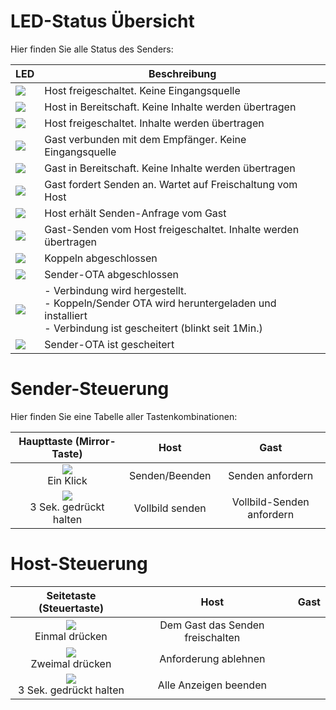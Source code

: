 # LED-Status Übersicht

Hier finden Sie alle Status des Senders:

LED                       | Beschreibung           
------------------------- | ------------
![](/assets/img/sender-1.png) | Host freigeschaltet. Keine Eingangsquelle
![](/assets/img/sender-9.png) | Host in Bereitschaft. Keine Inhalte werden übertragen
![](/assets/img/sender-2.png) | Host freigeschaltet. Inhalte werden übertragen
![](/assets/img/sender-7.png) | Gast verbunden mit dem Empfänger. Keine Eingangsquelle
![](/assets/img/sender-3.png) | Gast in Bereitschaft. Keine Inhalte werden übertragen
![](/assets/img/sender-4.png) | Gast fordert Senden an. Wartet auf Freischaltung vom Host
![](/assets/img/sender-8.png) | Host erhält Senden-Anfrage vom Gast
![](/assets/img/sender-5.png) | Gast-Senden vom Host freigeschaltet. Inhalte werden übertragen
![](/assets/img/sender-11.png)| Koppeln abgeschlossen
![](/assets/img/sender-6.png) | Sender-OTA abgeschlossen
![](/assets/img/sender-10.png) | - Verbindung wird hergestellt.<br> - Koppeln/Sender OTA wird heruntergeladen und installiert<br> - Verbindung ist gescheitert (blinkt seit 1Min.)
![](/assets/img/sender-12.png) | Sender-OTA ist gescheitert


#  Sender-Steuerung

Hier finden Sie eine Tabelle aller Tastenkombinationen:

| Haupttaste (Mirror-Taste) | Host | Gast
| :----: | :----: |:----: |
| ![](/assets/img/Main-Button_Single-click.png)<br>Ein Klick | Senden/Beenden | Senden anfordern
| ![](/assets/img/Main-Button_Hold-3-seconds.png)<br>3 Sek. gedrückt halten | Vollbild senden | Vollbild-Senden anfordern

#  Host-Steuerung

| Seitetaste (Steuertaste) | Host | Gast
| :----: | :----: |:----: |
| ![](/assets/img/Side-button_Single-Click.png)<br>Einmal drücken | Dem Gast das Senden freischalten
| ![](/assets/img/Side-button_Double-click.png)<br>Zweimal drücken | Anforderung ablehnen
| ![](/assets/img/Side-button_Hold-3-Seconds.png)<br>3 Sek. gedrückt halten | Alle Anzeigen beenden